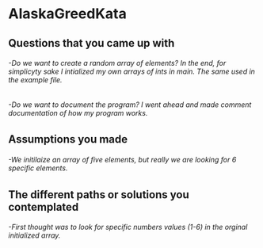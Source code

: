 # AlaskaGreedKata

## Questions that you came up with
###### -Do we want to create a random array of elements? In the end, for simplicyty sake I intialized my own arrays of ints in main. The same used in the example file.
###### -Do we want to document the program? I went ahead and made comment documentation of how my program works.

## Assumptions you made
###### -We initilaize an array of five elements, but really we are looking for 6 specific elements. 


## The different paths or solutions you contemplated
###### -First thought was to look for specific numbers values (1-6) in the orginal initialized array.

